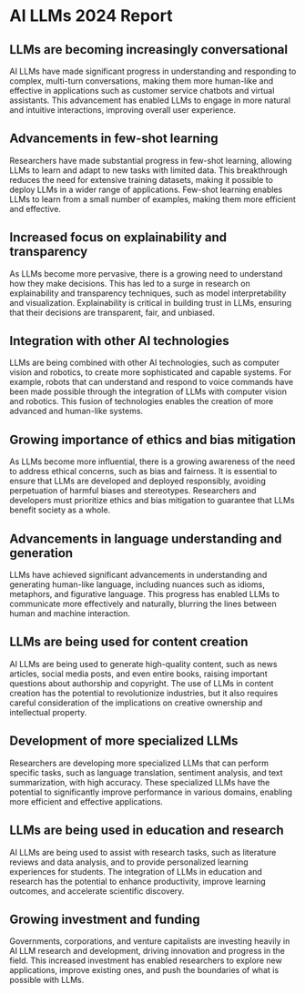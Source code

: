 AI LLMs 2024 Report
=====================

**LLMs are becoming increasingly conversational**
------------------------------------------------

AI LLMs have made significant progress in understanding and responding to complex, multi-turn conversations, making them more human-like and effective in applications such as customer service chatbots and virtual assistants. This advancement has enabled LLMs to engage in more natural and intuitive interactions, improving overall user experience.

**Advancements in few-shot learning**
-----------------------------------

Researchers have made substantial progress in few-shot learning, allowing LLMs to learn and adapt to new tasks with limited data. This breakthrough reduces the need for extensive training datasets, making it possible to deploy LLMs in a wider range of applications. Few-shot learning enables LLMs to learn from a small number of examples, making them more efficient and effective.

**Increased focus on explainability and transparency**
---------------------------------------------------

As LLMs become more pervasive, there is a growing need to understand how they make decisions. This has led to a surge in research on explainability and transparency techniques, such as model interpretability and visualization. Explainability is critical in building trust in LLMs, ensuring that their decisions are transparent, fair, and unbiased.

**Integration with other AI technologies**
-----------------------------------------

LLMs are being combined with other AI technologies, such as computer vision and robotics, to create more sophisticated and capable systems. For example, robots that can understand and respond to voice commands have been made possible through the integration of LLMs with computer vision and robotics. This fusion of technologies enables the creation of more advanced and human-like systems.

**Growing importance of ethics and bias mitigation**
-------------------------------------------------

As LLMs become more influential, there is a growing awareness of the need to address ethical concerns, such as bias and fairness. It is essential to ensure that LLMs are developed and deployed responsibly, avoiding perpetuation of harmful biases and stereotypes. Researchers and developers must prioritize ethics and bias mitigation to guarantee that LLMs benefit society as a whole.

**Advancements in language understanding and generation**
------------------------------------------------------

LLMs have achieved significant advancements in understanding and generating human-like language, including nuances such as idioms, metaphors, and figurative language. This progress has enabled LLMs to communicate more effectively and naturally, blurring the lines between human and machine interaction.

**LLMs are being used for content creation**
------------------------------------------

AI LLMs are being used to generate high-quality content, such as news articles, social media posts, and even entire books, raising important questions about authorship and copyright. The use of LLMs in content creation has the potential to revolutionize industries, but it also requires careful consideration of the implications on creative ownership and intellectual property.

**Development of more specialized LLMs**
--------------------------------------

Researchers are developing more specialized LLMs that can perform specific tasks, such as language translation, sentiment analysis, and text summarization, with high accuracy. These specialized LLMs have the potential to significantly improve performance in various domains, enabling more efficient and effective applications.

**LLMs are being used in education and research**
---------------------------------------------

AI LLMs are being used to assist with research tasks, such as literature reviews and data analysis, and to provide personalized learning experiences for students. The integration of LLMs in education and research has the potential to enhance productivity, improve learning outcomes, and accelerate scientific discovery.

**Growing investment and funding**
----------------------------------

Governments, corporations, and venture capitalists are investing heavily in AI LLM research and development, driving innovation and progress in the field. This increased investment has enabled researchers to explore new applications, improve existing ones, and push the boundaries of what is possible with LLMs.